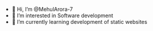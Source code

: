 - 👋 Hi, I’m @MehulArora-7
- 👀 I’m interested in Software development
- 🌱 I’m currently learning development of static websites

<!---
MehulArora-7/MehulArora-7 is a ✨ special ✨ repository because its `README.md` (this file) appears on your GitHub profile.
You can click the Preview link to take a look at your changes.
--->
